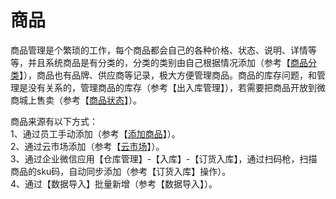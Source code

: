 # 商品

商品管理是个繁琐的工作，每个商品都会自己的各种价格、状态、说明、详情等等，并且系统商品是有分类的，分类的类别由自己根据情况添加（参考【[商品分类](/spfl)】），商品也有品牌、供应商等记录，极大方便管理商品。商品的库存问题，和管理是没有关系的，管理商品的库存（参考【出入库管理】），若需要把商品开放到微商城上售卖（参考【[商品状态](/spzt)】）。

商品来源有以下方式：  
1、通过员工手动添加（参考【[添加商品](/tjsp)】）。  
2、通过云市场添加（参考【[云市场](/yun-shi-chang/shang-pin-shi-chang.md)】）。  
3、通过企业微信应用【仓库管理】-【入库】-【订货入库】，通过扫码枪，扫描商品的sku码，自动同步添加（参考【订货入库】操作）。  
4、通过【数据导入】批量新增（参考【数据导入】）。

